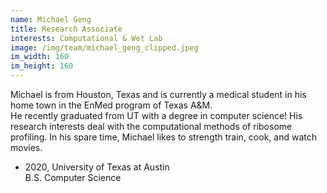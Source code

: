 ```yaml
---
name: Michael Geng
title: Research Associate
interests: Computational & Wet Lab
image: /img/team/michael_geng_clipped.jpeg
im_width: 160
im_height: 160   
---
```

Michael is from Houston, Texas and is currently a medical student in his home town in the EnMed program of Texas A&M.   
   He recently graduated from UT with a degree in computer science! 
   His research interests deal with the computational methods of ribosome profiling.
   In his spare time, Michael likes to strength train, cook, and watch movies.
   
* 2020, University of Texas at Austin   
B.S. Computer Science  

